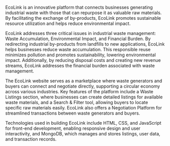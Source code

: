 EcoLink is an innovative platform that connects businesses generating industrial waste with those that can repurpose it as valuable raw materials. By facilitating the exchange of by-products, EcoLink promotes sustainable resource utilization and helps reduce environmental impact.

EcoLink addresses three critical issues in industrial waste management: Waste Accumulation, Environmental Impact, and Financial Burden. By redirecting industrial by-products from landfills to new applications, EcoLink helps businesses reduce waste accumulation. This responsible reuse minimizes pollution and promotes sustainability, lowering environmental impact. Additionally, by reducing disposal costs and creating new revenue streams, EcoLink addresses the financial burden associated with waste management.

The EcoLink website serves as a marketplace where waste generators and buyers can connect and negotiate directly, supporting a circular economy across various industries. Key features of the platform include a Waste Listings section, where businesses can create detailed listings for available waste materials, and a Search & Filter tool, allowing buyers to locate specific raw materials easily. EcoLink also offers a Negotiation Platform for streamlined transactions between waste generators and buyers.

Technologies used in building EcoLink include HTML, CSS, and JavaScript for front-end development, enabling responsive design and user interactivity, and MongoDB, which manages and stores listings, user data, and transaction records.
